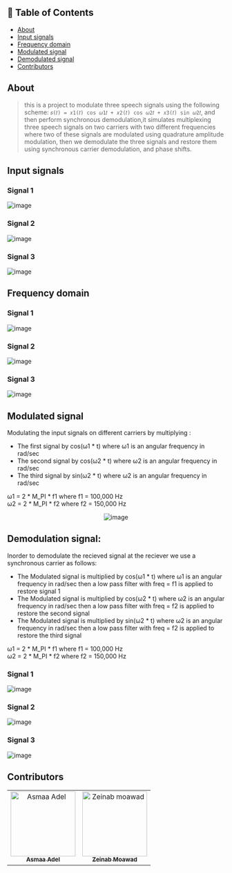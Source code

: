 ## 📝 Table of Contents

- [About](#about)
- [Input signals](#input)
- [Frequency domain](#freq)
- [Modulated signal](#modulated-signal)
- [Demodulated signal](#demodulated-signal)
- [Contributors](#contributors)



## About <a name = "about"></a>
> this is a project to modulate three speech signals using the following scheme: `𝑠(𝑡) = 𝑥1(𝑡) cos 𝜔1𝑡 + 𝑥2(𝑡) cos 𝜔2𝑡 + 𝑥3(𝑡) sin 𝜔2𝑡`, and then perform synchronous demodulation,it simulates multiplexing three speech signals on two carriers with two different frequencies where two of these signals are modulated using quadrature amplitude modulation, then we demodulate the three signals and restore them using synchronous carrier demodulation, and phase shifts.

## Input signals <a name = "input"></a>
### Signal 1

![image](https://user-images.githubusercontent.com/88618793/210906353-d2033c6a-19d2-47b9-baec-c86171ee3e29.png)
      
### Signal 2

![image](https://user-images.githubusercontent.com/88618793/210906767-0a779312-2094-4eb7-b619-55ba7500e9b0.png)

### Signal 3

![image](https://user-images.githubusercontent.com/88618793/210906797-6fad20b7-1c7e-469e-b479-5a80e64d748e.png)


## Frequency domain <a name = "freq"></a>

### Signal 1
      
![image](https://user-images.githubusercontent.com/88618793/210906831-1063795c-34ad-4b4b-b88e-5f3f1907d717.png)

### Signal 2

![image](https://user-images.githubusercontent.com/88618793/210906882-091f14bb-0300-42a7-9c00-07fef32d20ab.png)

### Signal 3

![image](https://user-images.githubusercontent.com/88618793/210906913-fa9b15f5-a9fd-4dd2-b596-64b0f1fbb6a4.png)

## Modulated signal <a name = "modulated-signal"></a>

Modulating the input signals on different carriers by multiplying : 
- The first signal by cos(ω1 * t) where ω1 is an angular frequency in rad/sec
- The second signal by cos(ω2 * t) where ω2 is an angular frequency in rad/sec
- The third signal by sin(ω2 * t) where ω2 is an angular frequency in rad/sec

ω1 = 2 * M_PI * f1 where f1 = 100,000 Hz  \
ω2 = 2 * M_PI * f2 where f2 = 150,000 Hz

<div align='center'>

![image](https://user-images.githubusercontent.com/88618793/210905073-cd7bfb8b-3686-4e1b-ae9c-68141c15d5db.png)

</div>

## Demodulation signal: <a name = "demodulated-signal"></a>
Inorder to demodulate the recieved signal at the reciever we use a synchronous carrier as follows:
- The Modulated signal is multiplied by cos(ω1 * t) where ω1 is an angular frequency in rad/sec then a low pass filter with freq = f1 is applied to restore signal 1
- The Modulated signal is multiplied by cos(ω2 * t) where ω2 is an angular frequency in rad/sec then a low pass filter with freq = f2 is applied to restore the second signal
- The Modulated signal is multiplied by sin(ω2 * t) where ω2 is an angular frequency in rad/sec then a low pass filter with freq = f2 is applied to restore the third signal

ω1 = 2 * M_PI * f1 where f1 = 100,000 Hz  \
ω2 = 2 * M_PI * f2 where f2 = 150,000 Hz

### Signal 1
      
![image](https://user-images.githubusercontent.com/88618793/210907187-94d02e0b-afa7-4b80-afb5-985f351c8beb.png)
      
### Signal 2

![image](https://user-images.githubusercontent.com/88618793/210907205-3aba7459-7b1c-442d-8bb8-a8a4f36a051c.png)

### Signal 3

![image](https://user-images.githubusercontent.com/88618793/210907218-cdd05b81-ff9d-473b-8a3c-0e02e8bf4ac1.png)


## Contributors <a name = "contributors"></a>

<table>
  <tr>
    <td align="center">
    <a href="https://github.com/asmaaadel0" target="_black">
    <img src="https://avatars.githubusercontent.com/u/88618793?s=400&u=886a14dc5ef5c205a8e51942efe9665ed8fd4717&v=4" width="150px;" alt="Asmaa Adel"/>
    <br />
    <sub><b>Asmaa Adel</b></sub></a>
    </td>
    <td align="center">
    <a href="https://github.com/zeinabmoawad" target="_black">
    <img src="https://avatars.githubusercontent.com/u/92188433?v=4" width="150px;" alt="Zeinab moawad"/>
    <br />
    <sub><b>Zeinab Moawad</b></sub></a>
    </td>
    
    
  </tr>
 </table>

